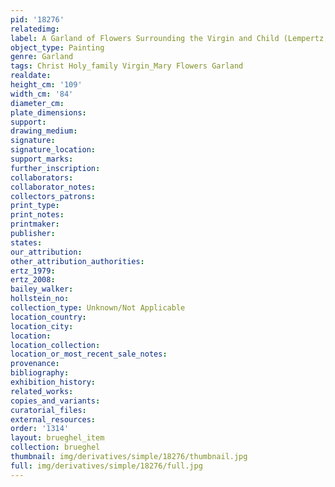 ```yaml
---
pid: '18276'
relatedimg: 
label: A Garland of Flowers Surrounding the Virgin and Child (Lempertz, Cologne, 2006)
object_type: Painting
genre: Garland
tags: Christ Holy_family Virgin_Mary Flowers Garland
realdate: 
height_cm: '109'
width_cm: '84'
diameter_cm: 
plate_dimensions: 
support: 
drawing_medium: 
signature: 
signature_location: 
support_marks: 
further_inscription: 
collaborators: 
collaborator_notes: 
collectors_patrons: 
print_type: 
print_notes: 
printmaker: 
publisher: 
states: 
our_attribution: 
other_attribution_authorities: 
ertz_1979: 
ertz_2008: 
bailey_walker: 
hollstein_no: 
collection_type: Unknown/Not Applicable
location_country: 
location_city: 
location: 
location_collection: 
location_or_most_recent_sale_notes: 
provenance: 
bibliography: 
exhibition_history: 
related_works: 
copies_and_variants: 
curatorial_files: 
external_resources: 
order: '1314'
layout: brueghel_item
collection: brueghel
thumbnail: img/derivatives/simple/18276/thumbnail.jpg
full: img/derivatives/simple/18276/full.jpg
---
```

